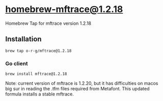 homebrew-mftrace@1.2.18
=======================

Homebrew Tap for mftrace version 1.2.18

## Installation

```
brew tap o-r-g/mftrace@1.2.18
```

### Go client
```
brew install mftrace@1.2.18
```

Note: current version of mftrace is 1.2.20, but it has difficulties on macos big sur in reading the .tfm files required from Metafont. This updated formula installs a stable mftrace.



